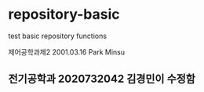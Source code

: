 # repository-basic
test basic repository functions

제어공학과제2
2001.03.16 Park Minsu
## 전기공학과 2020732042 김경민이 수정함
